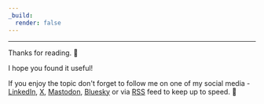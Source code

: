 ```yaml
---
_build:
  render: false
---
```


---

Thanks for reading. 📖

I hope you found it useful!

If you enjoy the topic don't forget to follow me on one of my social media - [LinkedIn](https://www.linkedin.com/in/maciej-gomolka/), [X](https://twitter.com/gomolka_maciej), [Mastodon](https://mastodon.social/@gomolka), [Bluesky](https://bsky.app/profile/maciejgomolka.bsky.social) or via [RSS](https://www.mobiledevdiary.com/index.xml) feed to keep up to speed. 🚀